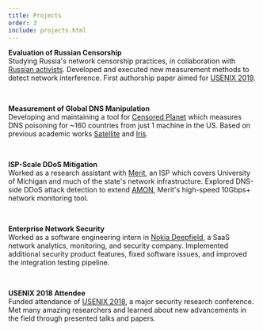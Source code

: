 ```yaml
---
title: Projects
order: 3
include: projects.html
---
```


**Evaluation of Russian Censorship**  
Studying Russia's network censorship practices, in collaboration with
[Russian activists](https://roskomsvoboda.org). Developed and 
executed new measurement methods to detect network interference. First authorship
paper aimed for 
[USENIX 2019](https://www.usenix.org/conference/usenixsecurity19).

<br/>

**Measurement of Global DNS Manipulation**  
Developing and maintaining a tool for [Censored
Planet](https://censoredplanet.org) which measures DNS poisoning for ~160
countries from just 1 machine in the US. Based
on previous academic works [Satellite](https://www.usenix.org/node/196211) and
[Iris](https://www.usenix.org/conference/usenixsecurity17/technical-sessions/presentation/pearce).

<br/>

**ISP-Scale DDoS Mitigation**  
Worked as a research assistant with [Merit](https://www.merit.edu),
an ISP which covers University of Michigan and 
much of the state's network infrastructure. Explored DNS-side 
DDoS attack detection to extend
[AMON](https://ieeexplore.ieee.org/abstract/document/7460178/), 
Merit's high-speed 10Gbps+ network monitoring tool.

<br/>

**Enterprise Network Security**  
Worked as a software engineering intern in
[Nokia Deepfield](https://networks.nokia.com/solutions/deepfield-ip-network-analytics-DDoS-protection),
a SaaS network analytics, monitoring, and security company.
Implemented additional security product features, fixed software issues, and improved the integration testing pipeline.

<br/>

**USENIX 2018 Attendee**  
Funded attendance of
[USENIX 2018](https://www.usenix.org/conference/usenixsecurity18), a major
security research conference. Met many amazing researchers
and learned about new advancements in the field 
through presented talks and papers.
